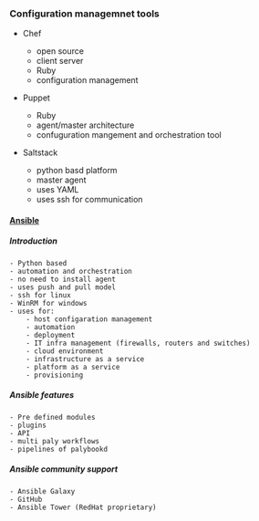 ### Configuration managemnet tools 
- Chef
	- open source
	- client server 
	- Ruby 
	- configuration management 
- Puppet
	- Ruby 
	- agent/master architecture
	- confuguration mangement and orchestration tool 
	
- Saltstack
	- python basd platform 
	- master agent 
	- uses YAML 
	- uses ssh for communication 
  
  
#### [Ansible](https://www.ansible.com/)
##### Introduction 
	- Python based
	- automation and orchestration 
	- no need to install agent 
	- uses push and pull model 
	- ssh for linux
	- WinRM for windows 
	- uses for:
		- host configaration management 
		- automation
		- deployment 
		- IT infra management (firewalls, routers and switches)
		- cloud environment
		- infrastructure as a service 
		- platform as a service
		- provisioning 
    
##### Ansible features 
	- Pre defined modules
	- plugins
	- API 
	- multi paly workflows 
	- pipelines of palybookd 
##### Ansible community support 
	- Ansible Galaxy
	- GitHub
	- Ansible Tower (RedHat proprietary)
	
